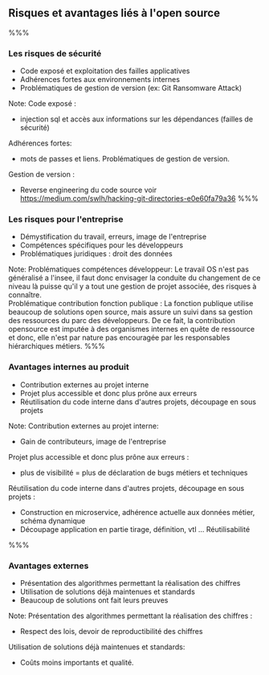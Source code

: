 <!-- .slide: data-background-image="images/risk.svg" data-background-size="700px" class="chapter" -->

## Risques et avantages liés à l'open source

%%%


<!-- .slide: data-background-image="images/risk.svg" data-background-size="600px" class="slide" -->

### Les risques de sécurité

- Code exposé et exploitation des failles applicatives<!-- .element: class="fragment" -->
- Adhérences fortes aux environnements internes<!-- .element: class="fragment" -->
- Problématiques de gestion de version (ex: Git Ransomware Attack)<!-- .element: class="fragment" -->

Note:
Code exposé : 
- injection sql et accès aux informations sur les dépendances (failles de sécurité)

Adhérences fortes: 
- mots de passes et liens. Problématiques de gestion de version.

Gestion de version : 
- Reverse engineering du code source
voir https://medium.com/swlh/hacking-git-directories-e0e60fa79a36
%%%


<!-- .slide: data-background-image="images/risk.svg" data-background-size="600px" class="slide" -->

### Les risques pour l'entreprise

- Démystification du travail, erreurs, image de l'entreprise<!-- .element: class="fragment" -->
- Compétences spécifiques pour les développeurs<!-- .element: class="fragment" -->
- Problématiques juridiques : droit des données<!-- .element: class="fragment" -->

Note:
Problématiques compétences développeur: 
Le travail OS n'est pas généralisé a l'insee, il faut donc envisager la conduite du changement de ce niveau là puisse qu'il y a tout une gestion de projet associée, des risques à connaître.  
Problématique contribution fonction publique : 
La fonction publique utilise beaucoup de solutions open source, mais assure un suivi dans sa gestion des ressources du parc des développeurs. De ce fait, la contribution opensource est imputée à des organismes internes en quête de ressource et donc, elle n'est par nature pas encouragée par les responsables hiérarchiques métiers.
%%%


<!-- .slide: data-background-image="images/risk.svg" data-background-size="600px" class="slide" -->

### Avantages internes au produit

- Contribution externes au projet interne<!-- .element: class="fragment" -->
- Projet plus accessible et donc plus prône aux erreurs <!-- .element: class="fragment" -->
- Réutilisation du code interne dans d'autres projets, découpage en sous projets<!-- .element: class="fragment" -->

Note:
Contribution externes au projet interne:
- Gain de contributeurs, image de l'entreprise

Projet plus accessible et donc plus prône aux erreurs :
- plus de visibilité = plus de déclaration de bugs métiers et techniques

Réutilisation du code interne dans d'autres projets, découpage en sous projets : 
- Construction en microservice, adhérence actuelle aux données métier, schéma dynamique
- Découpage application en partie tirage, définition, vtl ... Réutilisabilité

%%%


<!-- .slide: data-background-image="images/risk.svg" data-background-size="600px" class="slide" -->

### Avantages externes
- Présentation des algorithmes permettant la réalisation des chiffres<!-- .element: class="fragment" -->
- Utilisation de solutions déjà maintenues et standards<!-- .element: class="fragment" -->
- Beaucoup de solutions ont fait leurs preuves<!-- .element: class="fragment" -->

Note:
Présentation des algorithmes permettant la réalisation des chiffres :
- Respect des lois, devoir de reproductibilité des chiffres

Utilisation de solutions déjà maintenues et standards:
- Coûts moins importants et qualité.



